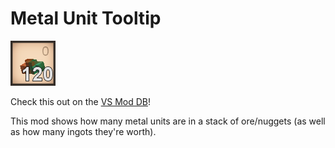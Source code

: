# Metal Unit Tooltip

![mod icon](https://raw.githubusercontent.com/Ilan321/VSMods/master/src/MetalUnitTooltip/MetalUnitTooltip/modicon.png)

Check this out on the [VS Mod DB](https://mods.vintagestory.at/metalunittooltip)!

This mod shows how many metal units are in a stack of ore/nuggets (as well as how many ingots they're worth).

